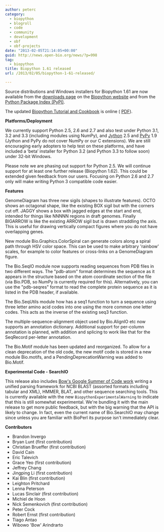 ```yaml
---
author: peterc
category:
  - biopython
  - blogroll
  - code
  - community
  - development
  - obf
  - obf-projects
date: "2013-02-05T21:14:05+00:00"
guid: http://news.open-bio.org/news/?p=998
tag:
  - biopython
title: Biopython 1.61 released
url: /2013/02/05/biopython-1-61-released/

---
```

Source distributions and Windows installers for Biopython 1.61 are now available from the [downloads page](http://biopython.org/wiki/Download) on the [Biopython website](http://biopython.org/) and from the [Python Package Index (PyPI)](http://pypi.python.org/pypi/biopython).

The updated [Biopython Tutorial and Cookbook](http://biopython.org/DIST/docs/tutorial/Tutorial.html) is online ( [PDF](http://biopython.org/DIST/docs/tutorial/Tutorial.pdf)).

**Platforms/Deployment**

We currently support Python 2.5, 2.6 and 2.7 and also test under Python 3.1, 3.2 and 3.3 (including modules using NumPy), and [Jython](http://www.jython.org) 2.5 and [PyPy](http://pypy.org) 1.9 (Jython and PyPy do not cover NumPy or our C extensions). We are still encouraging early adopters to help test on these platforms, and have included a ‘beta’ installer for Python 3.2 (and Python 3.3 to follow soon) under 32-bit Windows.

Please note we are phasing out support for Python 2.5. We will continue support for at least one further release (Biopython 1.62). This could be extended given feedback from our users. Focusing on Python 2.6 and 2.7 only will make writing Python 3 compatible code easier.

**Features**

GenomeDiagram has three new sigils (shapes to illustrate features). OCTO shows an octagonal shape, like the existing BOX sigil but with the corners cut off. JAGGY shows a box with jagged edges at the start and end, intended for things like NNNNN regions in draft genomes. Finally BIGARROW is like the existing ARROW sigil but is drawn straddling the axis. This is useful for drawing vertically compact figures where you do not have overlapping genes.

New module Bio.Graphics.ColorSpiral can generate colors along a spiral path through HSV color space. This can be used to make arbitrary 'rainbow' scales, for example to color features or cross-links on a GenomeDiagram figure.

The Bio.SeqIO module now supports reading sequences from PDB files in two different ways. The "pdb-atom" format determines the sequence as it appears in the structure based on the atom coordinate section of the file (via Bio.PDB,
so NumPy is currently required for this). Alternatively, you can use the "pdb-seqres" format to read the complete protein sequence as it is listed in the PDB header, if available.

The Bio.SeqUtils module how has a seq1 function to turn a sequence using three letter amino acid codes into one using the more common one letter codes. This acts as the inverse of the existing seq3 function.

The multiple-sequence-alignment object used by Bio.AlignIO etc now supports an annotation dictionary. Additional support for per-column annotation is planned, with addition and splicing to work like that for the SeqRecord per-letter annotation.

The Bio.Motif module has been updated and reorganized. To allow for a clean deprecation of the old code, the new motif code is stored in a new module Bio.motifs, and a PendingDeprecationWarning was added to Bio.Motif.

**Experimental Code - SearchIO**

This release also includes [Bow's Google Summer of Code work](http://biopython.org/wiki/SearchIO) writing a unified parsing framework for NCBI BLAST (assorted formats including tabular and XML), HMMER, BLAT, and other sequence searching tools. This is currently available with the new `BiopythonExperimentalWarning` to indicate that this is still somewhat experimental. We're bundling it with the main release to get more public feedback, but with the big warning that the API is likely to change. In fact, even the current name of Bio.SearchIO may change since unless you are familiar with BioPerl its purpose isn't immediately clear.

**Contributors**

- Brandon Invergo
- Bryan Lunt (first contribution)
- Christian Brueffer (first contribution)
- David Cain
- Eric Talevich
- Grace Yeo (first contribution)
- Jeffrey Chang
- Jingping Li (first contribution)
- Kai Blin (first contribution)
- Leighton Pritchard
- Lenna Peterson
- Lucas Sinclair (first contribution)
- Michiel de Hoon
- Nick Semenkovich (first contribution)
- Peter Cock
- Robert Ernst (first contribution)
- Tiago Antao
- Wibowo 'Bow' Arindrarto
